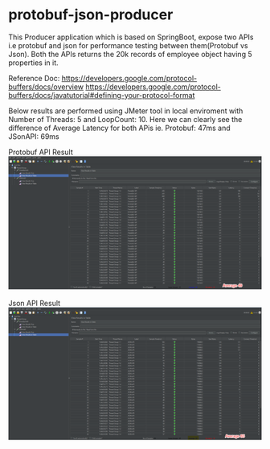 # protobuf-json-producer
This Producer application which is based on SpringBoot, expose two APIs i.e protobuf and json for performance testing between them(Protobuf vs Json). Both the APIs returns the 20k records of employee object having 5 properties in it.

Reference Doc: 
https://developers.google.com/protocol-buffers/docs/overview
https://developers.google.com/protocol-buffers/docs/javatutorial#defining-your-protocol-format

Below results are performed using JMeter tool in local enviroment with Number of Threads: 5 and LoopCount: 10. Here we can clearly see the difference of Average Latency for both APis ie. Protobuf: 47ms and JSonAPI: 69ms

Protobuf API Result
![alt text](https://github.com/vinaychaudharyofficial/protobuf-json-producer/blob/be6eb2aeaa2e7ea42edd4242a02b23e2a7229753/src/main/resources/static/JMeter_Protobuf.png)

Json API Result
![alt text](https://github.com/vinaychaudharyofficial/protobuf-json-producer/blob/be6eb2aeaa2e7ea42edd4242a02b23e2a7229753/src/main/resources/static/JMeterJson.png)
